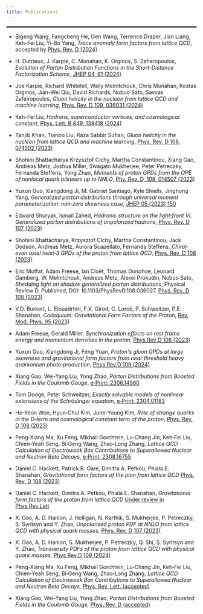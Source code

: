 ```yaml
---
title: Publications
---
```

<hr style="border:2px solid gray">

- Bigeng Wang, Fangcheng He, Gen Wang, Terrence Draper, Jian Liang, Keh-Fei Liu, Yi-Bo Yang, *Trace anomaly form factors from lattice QCD*, 
  accepted by [Phys. Rev. D (2024)](https://inspirehep.net/literature/2745662)
  
- H. Dutrieux, J. Karpie, C. Monahan, K. Orginos, S. Zafieropoulos, *Evolution of Parton Distribution Functions in the Short-Distance Factorization Scheme*, 
  [JHEP 04, 61 (2024)](https://inspirehep.net/literature/2715661)
  
- Joe Karpie, Richard Whitehill, Wally Melnitchouk, Chris Monahan, Kostas Orginos, Jian-Wei Qiu, David Richards, Nobuo Sato, Savvas Zafeiropoulos, 
  *Gluon helicity in the nucleon from lattice QCD and machine learning*, 
  [Phys. Rev. D 109, 036031 (2024)](https://inspirehep.net/literature/2714843)
  
- Keh-Fei Liu, *Hadrons, superconductor vortices, and cosmological constant*, 
  [Phys. Lett. B 849, 138418 (2024)](https://inspirehep.net/literature/2635796)
  
- Tanjib Khan, Tianbo Liu, Raza Sabbir Sufian, 
  *Gluon helicity in the nucleon from lattice QCD and machine learning*, 
  [Phys. Rev. D 108, 074502 (2023)](https://inspirehep.net/literature/2601256)

- Shohini Bhattacharya Krzysztof Cichy, Martha Constantinou, Xiang Gao, Andreas Metz, Joshua Miller, Swagato Mukherjee, Peter Petreczky, Fernanda Steffens, Yong Zhao, 
  *Moments of proton GPDs from the OPE of nonlocal quark bilinears up to NNLO*, 
  [Phy. Rev. D, 108, 014507 (2023)](https://inspirehep.net/literature/2660835)

- Yuxun Guo, Xiangdong Ji, M. Gabriel Santiago, Kyle Shiells, Jinghong Yang, 
  *Generalized parton distributions through universal moment parameterization: non‐zero skewness case*, 
  [JHEP 05 (2023) 150](https://inspirehep.net/literature/2632776)

- Edward Shuryak, Ismail Zahed,
  *Hadronic structure on the light‐front VI. Generalized parton distributions of unpolarized hadrons*, 
  [Phys. Rev. D 107 (2023)](https://inspirehep.net/literature/2627849)

- Shohini Bhattacharya, Krzysztof Cichy, Martha Constantinou, Jack Dodson, Andreas Metz, Aurora Scapellato, Fernanda Steffens,
  *Chiral‐even axial twist‐3 GPDs of the proton from lattice QCD*, 
  [Phys. Rev. D 108 (2023)](https://inspirehep.net/literature/2667539)

- Eric Moffat, Adam Freese, Ian Cloët, Thomas Donohoe, Leonard Gamberg, W. Melnitchouk, Andreas Metz, Alexei Prokudin, Nobuo Sato,
  *Shedding light on shadow generalized parton distributions*, 
  Physical Review D, Published, DOI: 10.1103/PhysRevD.108.036027.
  [Phys. Rev. D 108 (2023)](https://inspirehep.net/literature/2644576)

- V.D. Burkert, L. Elouadrhiri, F.X. Girod, C. Lorcé, P. Schweitzer, P.E. Shanahan,
  *Colloquium: Gravitational Form Factors of the Proton*, 
  [Rev. Mod. Phys. 95 (2023)](https://inspirehep.net/literature/2642379)

- Adam Freese, Gerald Miller, 
  *Synchronization effects on rest frame energy and momentum densities in the proton*, 
  [Phys Rev D 108 (2023)](https://inspirehep.net/literature/2679261)

- Yuxun Guo, Xiangdong Ji, Feng Yuan, 
  *Proton's gluon GPDs at large skewness and gravitational form factors from near threshold heavy quarkonium photo‐production*, 
  [Phys.Rev.D 109 (2024)](https://inspirehep.net/literature/2691007)

- Xiang Gao, Wei‐Yang Liu, Yong Zhao, 
  *Parton Distributions from Boosted Fields in the Coulomb Gauge*, 
  [e‐Print: 2306.14960](https://inspirehep.net/literature/2672252)

- Tom Dodge, Peter Schweitzer, 
  *Exactly solvable models of nonlinear extensions of the Schrödinger equation*, 
  [e‐Print: 2304.01183](https://inspirehep.net/literature/2648413)

- Ho‐Yeon Won, Hyun‐Chul Kim, June‐Young Kim, 
  *Role of strange quarks in the D‐term and cosmological constant term of the proton*, 
  [Phys. Rev. D 108 (2023)](https://inspirehep.net/literature/2673857)

- Peng‐Xiang Ma, Xu Feng, Mikhail Gorchtein, Lu‐Chang Jin, Keh‐Fei Liu, Chien‐Yeah Seng, Bi‐Geng Wang, Zhao‐Long Zhang,
  *Lattice QCD Calculation of Electroweak Box Contributions to Superallowed Nuclear and Neutron Beta Decays*, 
  [e‐Print: 2308.16755](https://inspirehep.net/literature/2692415)

- Daniel C. Hackett, Patrick R. Oare, Dimitra A. Pefkou, Phiala E. Shanahan,
  *Gravitational form factors of the pion from lattice QCD*
  [Phys. Rev. D 108 (2023)](https://inspirehep.net/literature/2679258)

- Daniel C. Hackett, Dimitra A. Pefkou, Phiala E. Shanahan,
  *Gravitational form factors of the proton from lattice QCD*
  [Under review in Phys.Rev.Lett]()


- X. Gao, A. D. Hanlon, J. Holligan, N. Karthik, S. Mukherjee, P. Petreczky, S. Syritsyn and Y. Zhao,
  *Unpolarized proton PDF at NNLO from lattice QCD with physical quark masses,*
  [Phys. Rev. D 107 (2023)](https://inspirehep.net/literature/2618174)

- X. Gao, A. D. Hanlon, S. Mukherjee, P. Petreczky, Q. Shi, S. Syritsyn and Y. Zhao,
  *Transversity PDFs of the proton from lattice QCD with physical quark masses,*
  [Phys.Rev.D 109 (2024)](https://inspirehep.net/literature/2715638)

- Peng‐Xiang Ma, Xu Feng, Mikhail Gorchtein, Lu‐Chang Jin, Keh‐Fei Liu, Chien‐Yeah Seng, Bi‐Geng Wang, Zhao‐Long Zhang, 
  *Lattice QCD Calculation of Electroweak Box Contributions to Superallowed Nuclear and Neutron Beta Decays,* 
  [Phys. Rev. Lett. (accepted)](https://journals.aps.org/prl/accepted/d4074Y47W3416e7df8874f00d8997d9265249c3d0)

- Xiang Gao, Wei‐Yang Liu, Yong Zhao, 
  *Parton Distributions from Boosted Fields in the Coulomb Gauge,*
  [Phys. Rev. D (accepted)](https://journals.aps.org/prd/accepted/3c07bY67T3615f98d4e12c183a68b1bc207422181)

